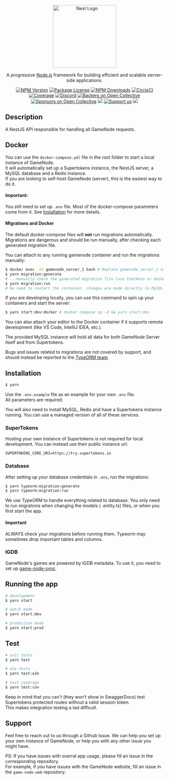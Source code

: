 <p align="center">
  <a href="http://nestjs.com/" target="blank"><img src="https://nestjs.com/img/logo-small.svg" width="200" alt="Nest Logo" /></a>
</p>

[circleci-image]: https://img.shields.io/circleci/build/github/nestjs/nest/master?token=abc123def456

[circleci-url]: https://circleci.com/gh/nestjs/nest

  <p align="center">A progressive <a href="http://nodejs.org" target="_blank">Node.js</a> framework for building efficient and scalable server-side applications.</p>
    <p align="center">
<a href="https://www.npmjs.com/~nestjscore" target="_blank"><img src="https://img.shields.io/npm/v/@nestjs/core.svg" alt="NPM Version" /></a>
<a href="https://www.npmjs.com/~nestjscore" target="_blank"><img src="https://img.shields.io/npm/l/@nestjs/core.svg" alt="Package License" /></a>
<a href="https://www.npmjs.com/~nestjscore" target="_blank"><img src="https://img.shields.io/npm/dm/@nestjs/common.svg" alt="NPM Downloads" /></a>
<a href="https://circleci.com/gh/nestjs/nest" target="_blank"><img src="https://img.shields.io/circleci/build/github/nestjs/nest/master" alt="CircleCI" /></a>
<a href="https://coveralls.io/github/nestjs/nest?branch=master" target="_blank"><img src="https://coveralls.io/repos/github/nestjs/nest/badge.svg?branch=master#9" alt="Coverage" /></a>
<a href="https://discord.gg/G7Qnnhy" target="_blank"><img src="https://img.shields.io/badge/discord-online-brightgreen.svg" alt="Discord"/></a>
<a href="https://opencollective.com/nest#backer" target="_blank"><img src="https://opencollective.com/nest/backers/badge.svg" alt="Backers on Open Collective" /></a>
<a href="https://opencollective.com/nest#sponsor" target="_blank"><img src="https://opencollective.com/nest/sponsors/badge.svg" alt="Sponsors on Open Collective" /></a>
  <a href="https://paypal.me/kamilmysliwiec" target="_blank"><img src="https://img.shields.io/badge/Donate-PayPal-ff3f59.svg"/></a>
    <a href="https://opencollective.com/nest#sponsor"  target="_blank"><img src="https://img.shields.io/badge/Support%20us-Open%20Collective-41B883.svg" alt="Support us"></a>
  <a href="https://twitter.com/nestframework" target="_blank"><img src="https://img.shields.io/twitter/follow/nestframework.svg?style=social&label=Follow"></a>
</p>
  <!--[![Backers on Open Collective](https://opencollective.com/nest/backers/badge.svg)](https://opencollective.com/nest#backer)
  [![Sponsors on Open Collective](https://opencollective.com/nest/sponsors/badge.svg)](https://opencollective.com/nest#sponsor)-->

## Description

A NestJS API responsible for handling all GameNode requests.

## Docker

You can use the `docker-compose.yml` file in the root folder to start a local instance of GameNode.  
It will automatically set up a Supertokens instance, the NestJS server, a MySQL database and a Redis instance.  
If you are looking to self-host GameNode (server), this is the easiest way to do it.

#### Important:

You still need to set up `.env` file. Most of the docker-compose parameters come from it.
See [Installation](#installation) for more details.

#### Migrations and Docker

The default docker-compose files will **not** run migrations automatically.    
Migrations are dangerous and should be run manually, after checking each generated migration file.

You can attach to any running gamenode container and run the migrations manually:

```bash
$ docker exec -it gamenode_server_1 bash # Replace gamenode_server_1 with your container name
$ yarn migration:generate
# ...manually check the generated migration file (use Vim/Nano or docker cp to host)
$ yarn migration:run
# No need to restart the container, changes are made directly to MySQL.
```

If you are developing locally, you can use this command to spin up your containers and start the server:

```bash
$ yarn start:dev:docker # docker compose up -d && yarn start:dev
```

You can also attach your editor to the Docker container if it supports remote development (like VS Code, IntelliJ IDEA,
etc.).

The provided MySQL instance will hold all data for both GameNode Server itself and from Supertokens.

Bugs and issues related to migrations are not covered by support, and should instead be reported to
the [TypeORM team](https://github.com/typeorm/typeorm).

## Installation

```bash
$ yarn
```

Use the `.env.example` file as an example for your own `.env` file.  
All parameters are required.

You will also need to install MySQL, Redis and have a Supertokens instance running.
You can use a managed version of all of these services.

### SuperTokens

Hosting your own instance of Supertokens is not required for local development.
You can instead use their public instance url:

```dotenv
SUPERTOKENS_CORE_URI=https://try.supertokens.io
```

### Database

After setting up your database credentials in `.env`, run the migrations:

```bash
$ yarn typeorm:migration:generate
$ yarn typeorm:migration:run
```

We use TypeORM to handle everything related to database. You only need to run migrations when changing the models (
.entity.ts) files, or when you first start the app.

#### Important

ALWAYS check your migrations before running them. Typeorm may sometimes drop important tables and columns.

### IGDB

GameNode's games are powered by IGDB metadata. To use it, you need to set
up [game-node-sync](https://github.com/game-node-app/game-node-sync).

## Running the app

```bash
# development
$ yarn start

# watch mode
$ yarn start:dev

# production mode
$ yarn start:prod
```

## Test

```bash
# unit tests
$ yarn test

# e2e tests
$ yarn test:e2e

# test coverage
$ yarn test:cov
```

Keep in mind that you can't (they won't show in SwaggerDocs) test Supertokens protected routes without a valid session
token.  
This makes integration testing a tad difficult.

## Support

Feel free to reach out to us through a Github Issue. We can help you set up your own instance of GameNode,
or help you with any other issue you might have.

PS: If you have issues with overral app usage, please fill an issue in the corresponding repository.  
For example, if you have issues with the GameNode website, fill an issue in the `game-node-web` repository.
